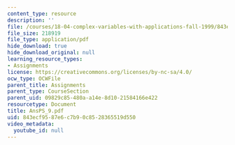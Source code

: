```yaml
---
content_type: resource
description: ''
file: /courses/18-04-complex-variables-with-applications-fall-1999/843ecf9587e6c7b90c8528365519d550_AnsPS_9.pdf
file_size: 218919
file_type: application/pdf
hide_download: true
hide_download_original: null
learning_resource_types:
- Assignments
license: https://creativecommons.org/licenses/by-nc-sa/4.0/
ocw_type: OCWFile
parent_title: Assignments
parent_type: CourseSection
parent_uid: 09829c85-480a-a14e-8d10-21584166e422
resourcetype: Document
title: AnsPS_9.pdf
uid: 843ecf95-87e6-c7b9-0c85-28365519d550
video_metadata:
  youtube_id: null
---
```

